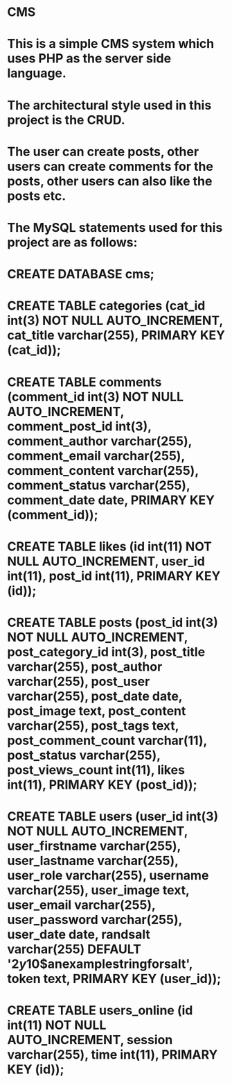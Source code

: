 # CMS
# This is a simple CMS system which uses PHP as the server side language.
# The architectural style used in this project is the CRUD.
# The user can create posts, other users can create comments for the posts, other users can also like the posts etc.

# The MySQL statements used for this project are as follows:

  # CREATE DATABASE cms;
  # CREATE TABLE categories (cat_id int(3) NOT NULL AUTO_INCREMENT, cat_title varchar(255), PRIMARY KEY (cat_id));
  # CREATE TABLE comments (comment_id int(3) NOT NULL AUTO_INCREMENT, comment_post_id int(3), comment_author varchar(255), comment_email varchar(255), comment_content varchar(255), comment_status varchar(255), comment_date date, PRIMARY KEY (comment_id));
  # CREATE TABLE likes (id int(11) NOT NULL AUTO_INCREMENT, user_id int(11), post_id int(11), PRIMARY KEY (id));
  # CREATE TABLE posts (post_id int(3) NOT NULL AUTO_INCREMENT, post_category_id int(3), post_title varchar(255), post_author varchar(255), post_user varchar(255), post_date date, post_image text, post_content varchar(255), post_tags text, post_comment_count varchar(11), post_status varchar(255), post_views_count int(11), likes int(11), PRIMARY KEY (post_id));
  # CREATE TABLE users (user_id int(3) NOT NULL AUTO_INCREMENT, user_firstname varchar(255), user_lastname varchar(255), user_role varchar(255), username varchar(255), user_image text, user_email varchar(255), user_password varchar(255), user_date date, randsalt varchar(255) DEFAULT '$2y$10$anexamplestringforsalt', token text, PRIMARY KEY (user_id));
  # CREATE TABLE users_online (id int(11) NOT NULL AUTO_INCREMENT, session varchar(255), time int(11), PRIMARY KEY (id));
